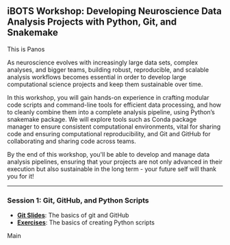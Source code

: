 ## iBOTS Workshop: Developing Neuroscience Data Analysis Projects with Python, Git, and Snakemake

This is Panos

As neuroscience evolves with increasingly large data sets, complex analyses, and bigger teams, building robust, reproducible, and scalable analysis workflows becomes essential in order to develop large computational science projects and keep them sustainable over time. 

In this workshop, you will gain hands-on experience in crafting modular code scripts and command-line tools for efficient data processing, and how to cleanly combine them into a complete analysis pipeline, using Python’s snakemake package. We will explore tools such as Conda package manager to ensure consistent computational environments, vital for sharing code and ensuring computational reproducibility, and Git and GitHub for collaborating and sharing code across teams.

By the end of this workshop, you'll be able to develop and manage data analysis pipelines, ensuring that your projects are not only advanced in their execution but also sustainable in the long term - your future self will thank you for it!

---

### Session 1: Git, GitHub, and Python Scripts
- [**Git Slides**](https://docs.google.com/presentation/d/1E9Ap5-I2Z5R7aGThrE6gF_eFwFvvOseedldnha76V6w/edit?usp=sharing): The basics of git and GitHub
- [**Exercises**](session1/exercises.md): The basics of creating Python scripts


Main